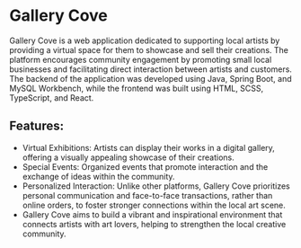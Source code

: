 # Gallery Cove
Gallery Cove is a web application dedicated to supporting local artists by providing a virtual space for them to showcase and sell their creations. The platform encourages community engagement by promoting small local businesses and facilitating direct interaction between artists and customers. <br>
The backend of the application was developed using Java, Spring Boot, and MySQL Workbench, while the frontend was built using HTML, SCSS, TypeScript, and React.

## Features:
* Virtual Exhibitions: Artists can display their works in a digital gallery, offering a visually appealing showcase of their creations.
* Special Events: Organized events that promote interaction and the exchange of ideas within the community.
* Personalized Interaction: Unlike other platforms, Gallery Cove prioritizes personal communication and face-to-face transactions, rather than online orders, to foster stronger connections within the local art scene.
* Gallery Cove aims to build a vibrant and inspirational environment that connects artists with art lovers, helping to strengthen the local creative community.





